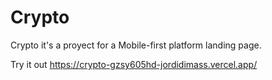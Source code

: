 # Crypto

Crypto it's a proyect for a Mobile-first platform landing page.

Try it out https://crypto-gzsy605hd-jordidimass.vercel.app/ 
